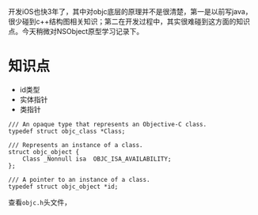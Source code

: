 开发iOS也快3年了，其中对objc底层的原理并不是很清楚，第一是以前写java，很少碰到c++结构图相关知识；第二在开发过程中，其实很难碰到这方面的知识点。今天稍微对NSObject原型学习记录下。
# 知识点
* id类型
* 实体指针
* 类指针

```
/// An opaque type that represents an Objective-C class.
typedef struct objc_class *Class;

/// Represents an instance of a class.
struct objc_object {
    Class _Nonnull isa  OBJC_ISA_AVAILABILITY;
};

/// A pointer to an instance of a class.
typedef struct objc_object *id;
```
查看`objc.h`头文件，